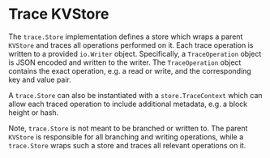 # Trace KVStore

The `trace.Store` implementation defines a store which wraps a parent `KVStore`
and traces all operations performed on it. Each trace operation is written to a
provided `io.Writer` object. Specifically, a `TraceOperation` object is JSON
encoded and written to the writer. The `TraceOperation` object contains the exact
operation, e.g. a read or write, and the corresponding key and value pair.

A `trace.Store` can also be instantiated with a `store.TraceContext` which
can allow each traced operation to include additional metadata, e.g. a block height
or hash.

Note, `trace.Store` is not meant to be branched or written to. The parent `KVStore`
is responsible for all branching and writing operations, while a `trace.Store`
wraps such a store and traces all relevant operations on it.
